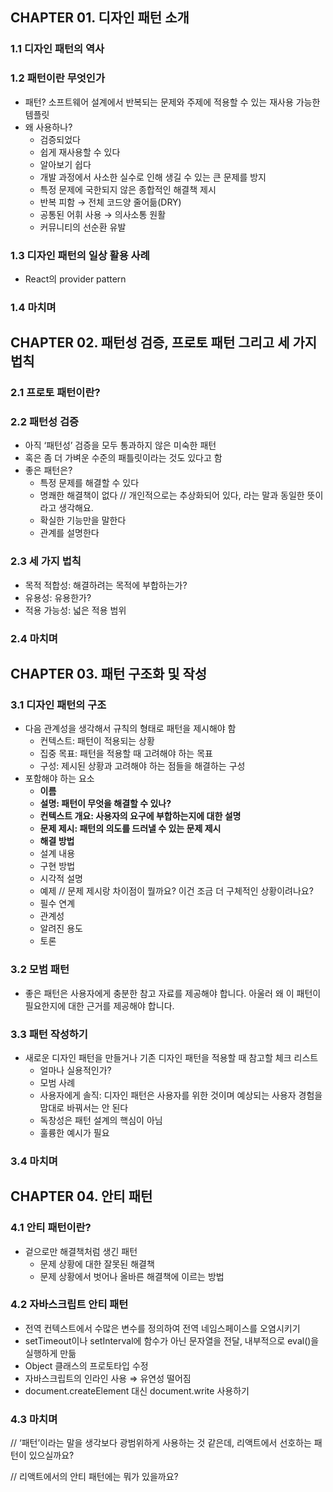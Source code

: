 ## CHAPTER 01. 디자인 패턴 소개

### 1.1 디자인 패턴의 역사

### 1.2 패턴이란 무엇인가

- 패턴? 소프트웨어 설계에서 반복되는 문제와 주제에 적용할 수 있는 재사용 가능한 템플릿
- 왜 사용하나?
    - 검증되었다
    - 쉽게 재사용할 수 있다
    - 알아보기 쉽다
    - 개발 과정에서 사소한 실수로 인해 생길 수 있는 큰 문제를 방지
    - 특정 문제에 국한되지 않은 종합적인 해결책 제시
    - 반복 피함 → 전체 코드양 줄어듦(DRY)
    - 공통된 어휘 사용 → 의사소통 원활
    - 커뮤니티의 선순환 유발

### 1.3 디자인 패턴의 일상 활용 사례

- React의 provider pattern

### 1.4 마치며

## CHAPTER 02. 패턴성 검증, 프로토 패턴 그리고 세 가지 법칙

### 2.1 프로토 패턴이란?

### 2.2 패턴성 검증

- 아직 ‘패턴성’ 검증을 모두 통과하지 않은 미숙한 패턴
- 혹은 좀 더 가벼운 수준의 패틀릿이라는 것도 있다고 함
- 좋은 패턴은?
    - 특정 문제를 해결할 수 있다
    - 명쾌한 해결책이 없다 // 개인적으로는 추상화되어 있다, 라는 말과 동일한 뜻이라고 생각해요.
    - 확실한 기능만을 말한다
    - 관계를 설명한다

### 2.3 세 가지 법칙

- 목적 적합성: 해결하려는 목적에 부합하는가?
- 유용성: 유용한가?
- 적용 가능성: 넓은 적용 범위

### 2.4 마치며

## CHAPTER 03. 패턴 구조화 및 작성

### 3.1 디자인 패턴의 구조

- 다음 관계성을 생각해서 규칙의 형태로 패턴을 제시해야 함
    - 컨텍스트: 패턴이 적용되는 상황
    - 집중 목표: 패턴을 적용할 때 고려해야 하는 목표
    - 구성: 제시된 상황과 고려해야 하는 점들을 해결하는 구성
- 포함해야 하는 요소
    - **이름**
    - **설명: 패턴이 무엇을 해결할 수 있나?**
    - **컨텍스트 개요: 사용자의 요구에 부합하는지에 대한 설명**
    - **문제 제시: 패턴의 의도를 드러낼 수 있는 문제 제시**
    - **해결 방법**
    - 설계 내용
    - 구현 방법
    - 시각적 설명
    - 예제 // 문제 제시랑 차이점이 뭘까요? 이건 조금 더 구체적인 상황이려나요?
    - 필수 연계
    - 관계성
    - 알려진 용도
    - 토론

### 3.2 모범 패턴

- 좋은 패턴은 사용자에게 충분한 참고 자료를 제공해야 합니다. 아울러 왜 이 패턴이 필요한지에 대한 근거를 제공해야 합니다.

### 3.3 패턴 작성하기

- 새로운 디자인 패턴을 만들거나 기존 디자인 패턴을 적용할 때 참고할 체크 리스트
    - 얼마나 실용적인가?
    - 모범 사례
    - 사용자에게 솔직: 디자인 패턴은 사용자를 위한 것이며 예상되는 사용자 경험을 맘대로 바꿔서는 안 된다
    - 독창성은 패턴 설계의 핵심이 아님
    - 훌륭한 예시가 필요

### 3.4 마치며

## CHAPTER 04. 안티 패턴

### 4.1 안티 패턴이란?

- 겉으로만 해결책처럼 생긴 패턴
    - 문제 상황에 대한 잘못된 해결책
    - 문제 상황에서 벗어나 올바른 해결책에 이르는 방법

### 4.2 자바스크립트 안티 패턴

- 전역 컨텍스트에서 수많은 변수를 정의하여 전역 네임스페이스를 오염시키기
- setTimeout이나 setInterval에 함수가 아닌 문자열을 전달, 내부적으로 eval()을 실행하게 만듦
- Object 클래스의 프로토타입 수정
- 자바스크립트의 인라인 사용 ⇒ 유연성 떨어짐
- document.createElement 대신 document.write 사용하기

### 4.3 마치며

// ‘패턴’이라는 말을 생각보다 광범위하게 사용하는 것 같은데, 리액트에서 선호하는 패턴이 있으실까요?

// 리액트에서의 안티 패턴에는 뭐가 있을까요?